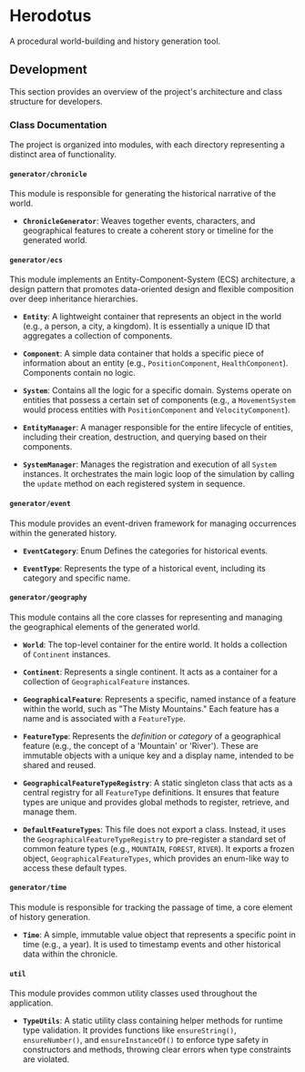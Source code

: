 # Herodotus

A procedural world-building and history generation tool.

## Development

This section provides an overview of the project's architecture and class structure for developers.

### Class Documentation

The project is organized into modules, with each directory representing a distinct area of functionality.

#### `generator/chronicle`

This module is responsible for generating the historical narrative of the world.

*   **`ChronicleGenerator`**: Weaves together events, characters, and geographical features to create a coherent story or timeline for the generated world.

#### `generator/ecs`

This module implements an Entity-Component-System (ECS) architecture, a design pattern that promotes data-oriented design and flexible composition over deep inheritance hierarchies.

*   **`Entity`**: A lightweight container that represents an object in the world (e.g., a person, a city, a kingdom). It is essentially a unique ID that aggregates a collection of components.

*   **`Component`**: A simple data container that holds a specific piece of information about an entity (e.g., `PositionComponent`, `HealthComponent`). Components contain no logic.

*   **`System`**: Contains all the logic for a specific domain. Systems operate on entities that possess a certain set of components (e.g., a `MovementSystem` would process entities with `PositionComponent` and `VelocityComponent`).

*   **`EntityManager`**: A manager responsible for the entire lifecycle of entities, including their creation, destruction, and querying based on their components.

*   **`SystemManager`**: Manages the registration and execution of all `System` instances. It orchestrates the main logic loop of the simulation by calling the `update` method on each registered system in sequence.

#### `generator/event`

This module provides an event-driven framework for managing occurrences within the generated history.

*   **`EventCategory`**: Enum Defines the categories for historical events.

*   **`EventType`**: Represents the type of a historical event, including its category and specific name.

#### `generator/geography`

This module contains all the core classes for representing and managing the geographical elements of the generated world.

*   **`World`**: The top-level container for the entire world. It holds a collection of `Continent` instances.

*   **`Continent`**: Represents a single continent. It acts as a container for a collection of `GeographicalFeature` instances.

*   **`GeographicalFeature`**: Represents a specific, named instance of a feature within the world, such as "The Misty Mountains." Each feature has a name and is associated with a `FeatureType`.

*   **`FeatureType`**: Represents the *definition* or *category* of a geographical feature (e.g., the concept of a 'Mountain' or 'River'). These are immutable objects with a unique key and a display name, intended to be shared and reused.

*   **`GeographicalFeatureTypeRegistry`**: A static singleton class that acts as a central registry for all `FeatureType` definitions. It ensures that feature types are unique and provides global methods to register, retrieve, and manage them.

*   **`DefaultFeatureTypes`**: This file does not export a class. Instead, it uses the `GeographicalFeatureTypeRegistry` to pre-register a standard set of common feature types (e.g., `MOUNTAIN`, `FOREST`, `RIVER`). It exports a frozen object, `GeographicalFeatureTypes`, which provides an enum-like way to access these default types.

#### `generator/time`

This module is responsible for tracking the passage of time, a core element of history generation.

*   **`Time`**: A simple, immutable value object that represents a specific point in time (e.g., a year). It is used to timestamp events and other historical data within the chronicle.

#### `util`

This module provides common utility classes used throughout the application.

*   **`TypeUtils`**: A static utility class containing helper methods for runtime type validation. It provides functions like `ensureString()`, `ensureNumber()`, and `ensureInstanceOf()` to enforce type safety in constructors and methods, throwing clear errors when type constraints are violated.